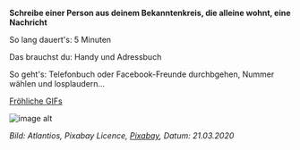 **Schreibe einer Person aus deinem Bekanntenkreis, die alleine wohnt, eine Nachricht**

So lang dauert's: 5 Minuten

Das brauchst du: Handy und Adressbuch

So geht's: Telefonbuch oder Facebook-Freunde durchbgehen, Nummer wählen und losplaudern...

[Fröhliche GIFs](https://giphy.com/explore/froehlich)

![image alt](https://cdn.pixabay.com/photo/2018/05/28/22/11/message-in-a-bottle-3437294_1280.jpg)

*Bild: Atlantios, Pixabay Licence, [Pixabay](https://pixabay.com/photos/message-in-a-bottle-bottle-sea-3437294/), Datum: 21.03.2020*
